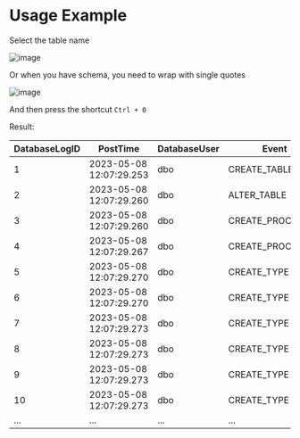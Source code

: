 # Usage Example

Select the table name

![image](https://github.com/user-attachments/assets/be48ec5f-5f04-41db-9985-a5b8a9aae8ff)

Or when you have schema, you need to wrap with single quotes

![image](https://github.com/user-attachments/assets/67635cf3-82af-444f-aa1e-5d1bf5b2b54f)

And then press the shortcut `Ctrl + 0`

Result:

| DatabaseLogID | PostTime | DatabaseUser | Event | Schema | Object | ... |
| ------------- | -------- | ------------ | ----- | ------ | ------ | --- |
| 1 |	2023-05-08 12:07:29.253 |	dbo |	CREATE_TABLE |	dbo |	ErrorLog | ...
| 2 |	2023-05-08 12:07:29.260 |	dbo |	ALTER_TABLE |	dbo |	ErrorLog | ...
| 3 |	2023-05-08 12:07:29.260 |	dbo |	CREATE_PROCEDURE | dbo | uspPrintError | ...
| 4 |	2023-05-08 12:07:29.267 |	dbo |	CREATE_PROCEDURE | dbo | uspLogError | ...
| 5 |	2023-05-08 12:07:29.270 |	dbo |	CREATE_TYPE |	dbo |	AccountNumber | ...
| 6 |	2023-05-08 12:07:29.270 |	dbo |	CREATE_TYPE |	dbo |	Flag | ...
| 7 |	2023-05-08 12:07:29.273 |	dbo |	CREATE_TYPE |	dbo |	NameStyle | ...
| 8 |	2023-05-08 12:07:29.273 |	dbo |	CREATE_TYPE |	dbo |	Name | ...
| 9 |	2023-05-08 12:07:29.273 |	dbo |	CREATE_TYPE |	dbo |	OrderNumber | ...
| 10 | 2023-05-08 12:07:29.273 | dbo | CREATE_TYPE | dbo | Phone | ...
| ... | ... | ... | ... | ... |	... | ...
